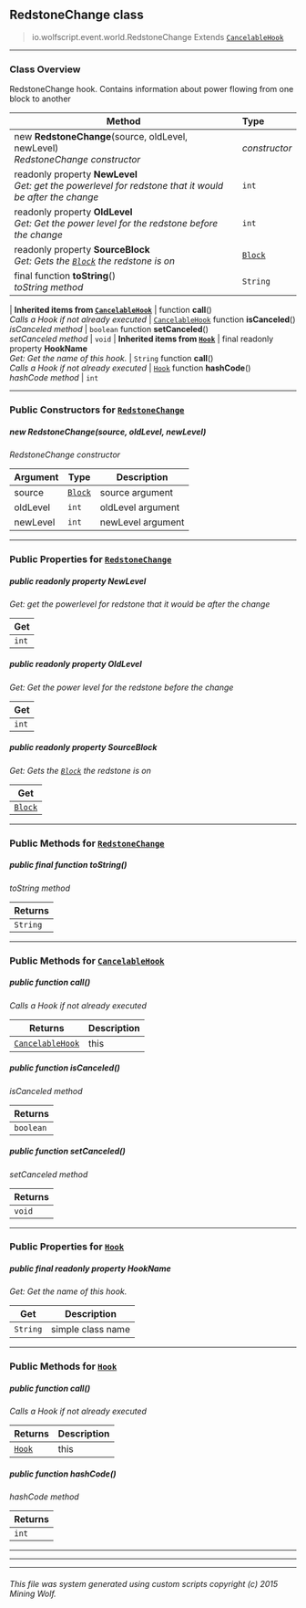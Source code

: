 ## RedstoneChange __class__

>io.wolfscript.event.world.RedstoneChange
>Extends [`CancelableHook`](../../hook/CancelableHook.md)

---

### Class Overview

RedstoneChange hook. Contains information about power flowing from one block to another

Method | Type   
--- | :--- 
new __RedstoneChange__(source, oldLevel, newLevel) <br> _RedstoneChange constructor_ | _constructor_
 readonly property __NewLevel__ <br> _Get: get the powerlevel for redstone that it would be after the change_ | `int`
 readonly property __OldLevel__ <br> _Get: Get the power level for the redstone before the change_ | `int`
 readonly property __SourceBlock__ <br> _Get: Gets the [`Block`](../../api/world/blocks/Block.md) the redstone is on_ | [`Block`](../../api/world/blocks/Block.md)
final function __toString__() <br> _toString method_ | `String`
 |
__Inherited items from [`CancelableHook`](../../hook/CancelableHook.md)__ |
 function __call__() <br> _Calls a Hook if not already executed_ | [`CancelableHook`](../../hook/CancelableHook.md)
 function __isCanceled__() <br> _isCanceled method_ | `boolean`
 function __setCanceled__() <br> _setCanceled method_ | `void`
 |
__Inherited items from [`Hook`](../../hook/Hook.md)__ |
final readonly property __HookName__ <br> _Get: Get the name of this hook._ | `String`
 function __call__() <br> _Calls a Hook if not already executed_ | [`Hook`](../../hook/Hook.md)
 function __hashCode__() <br> _hashCode method_ | `int`







---

### Public Constructors for [`RedstoneChange`](RedstoneChange.md)

##### <a id='redstonechange'></a>new __RedstoneChange__(source, oldLevel, newLevel) 

_RedstoneChange constructor_

Argument | Type | Description  
--- | --- | --- 
source | [`Block`](../../api/world/blocks/Block.md) | source argument
oldLevel | `int` | oldLevel argument
newLevel | `int` | newLevel argument

---

### Public Properties for [`RedstoneChange`](RedstoneChange.md)

##### <a id='newlevel'></a>public  readonly property __NewLevel__

_Get: get the powerlevel for redstone that it would be after the change_

Get | 
--- | 
`int` |



##### <a id='oldlevel'></a>public  readonly property __OldLevel__

_Get: Get the power level for the redstone before the change_

Get | 
--- | 
`int` |



##### <a id='sourceblock'></a>public  readonly property __SourceBlock__

_Get: Gets the [`Block`](../../api/world/blocks/Block.md) the redstone is on_

Get | 
--- | 
[`Block`](../../api/world/blocks/Block.md) |



---

### Public Methods for [`RedstoneChange`](RedstoneChange.md)

##### <a id='tostring'></a>public final function __toString__()

_toString method_

Returns | 
--- | 
`String` |


---

### Public Methods for [`CancelableHook`](../../hook/CancelableHook.md)

##### <a id='call'></a>public  function __call__()

_Calls a Hook if not already executed_

Returns | Description
--- | --- 
[`CancelableHook`](../../hook/CancelableHook.md) | this


##### <a id='iscanceled'></a>public  function __isCanceled__()

_isCanceled method_

Returns | 
--- | 
`boolean` |


##### <a id='setcanceled'></a>public  function __setCanceled__()

_setCanceled method_

Returns | 
--- | 
`void` |


---

### Public Properties for [`Hook`](../../hook/Hook.md)

##### <a id='hookname'></a>public final readonly property __HookName__

_Get: Get the name of this hook._

Get | Description
--- | --- 
`String` | simple class name



---

### Public Methods for [`Hook`](../../hook/Hook.md)

##### <a id='call'></a>public  function __call__()

_Calls a Hook if not already executed_

Returns | Description
--- | --- 
[`Hook`](../../hook/Hook.md) | this


##### <a id='hashcode'></a>public  function __hashCode__()

_hashCode method_

Returns | 
--- | 
`int` |


---


---


---


###### This file was system generated using custom scripts copyright (c) 2015 Mining Wolf.
	

